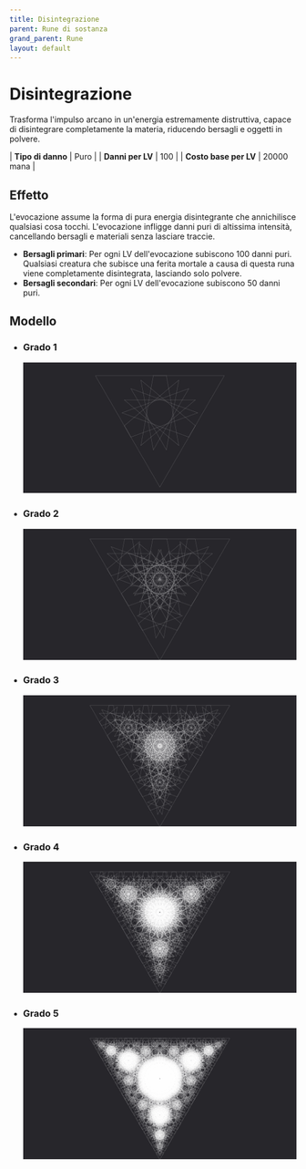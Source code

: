 ```yaml
---
title: Disintegrazione
parent: Rune di sostanza
grand_parent: Rune
layout: default
---
```


# **Disintegrazione**

Trasforma l'impulso arcano in un'energia estremamente distruttiva, capace di disintegrare completamente la materia, riducendo bersagli e oggetti in polvere.

| **Tipo di danno**      | Puro                                      |
| **Danni per LV**       | 100                                       |
| **Costo base per LV**  | 20000 mana                                |

## Effetto
L'evocazione assume la forma di pura energia disintegrante che annichilisce qualsiasi cosa tocchi. L'evocazione infligge danni puri di altissima intensità, cancellando bersagli e materiali senza lasciare traccie.  
- **Bersagli primari**: Per ogni LV dell'evocazione subiscono 100 danni puri. Qualsiasi creatura che subisce una ferita mortale a causa di questa runa viene completamente disintegrata, lasciando solo polvere.
- **Bersagli secondari**: Per ogni LV dell'evocazione subiscono 50 danni puri.

## Modello
- ### Grado 1<br>
  ![Grado 1](1.png "Grado 1")
- ### Grado 2<br>
  ![Grado 2](2.png "Grado 2")
- ### Grado 3<br>
  ![Grado 3](3.png "Grado 3")
- ### Grado 4<br>
  ![Grado 4](4.png "Grado 4")
- ### Grado 5<br>
  ![Grado 5](5.png "Grado 5")
